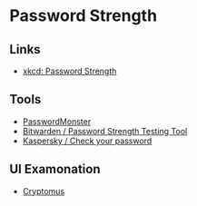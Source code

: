 # Password Strength

## Links

- [xkcd: Password Strength](https://xkcd.com/936)

## Tools

- [PasswordMonster](https://passwordmonster.com)
- [Bitwarden / Password Strength Testing Tool](https://bitwarden.com/password-strength)
- [Kaspersky / Check your password](https://password.kaspersky.com)

<!--
https://github.com/deanilvincent/check-password-strength
https://github.com/zxcvbn-ts/zxcvbn
https://github.com/Kombustor/antd-password-input-strength
-->

## UI Examonation

- [Cryptomus](https://app.cryptomus.com/signup)

<!--
password_feedback

{
  strength: 0
  strength: 1
  strength: 2
  strength: 3
}

Your password must be at least 8 characters, and can’t begin or end with a space.

Password strength: weak. Try lengthening it or adding numbers or symbols.
Password strength: good. You can optionally lengthen it to make it stronger.
Password strength: strong.
-->

<!--
Mínimo de 8 caracteres
Conter números
Conter letra minúscula
Conter letra maiúscula
Conter caracteres especiais (Ex.: !, @, #, $, %)
Não conter 3 ou mais caracteres iguais em sequência (Ex.: 111, aaa)
Não conter 3 ou mais caracteres em sequência (Ex.: 123, abc)
-->
